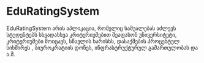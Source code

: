 # EduRatingSystem
EduRatingSystem არის აპლიკაცია, რომელიც საშუალებას აძლევს სტუდენტებს სხვადასხვა კრიტერიუმებით შეაფასონ უნივერსიტეტი, კრიტერიუმები მოიცავს, სწავლის ხარისხს, დასაქმების პროცენტულ სიხშირეს , ბიუროკრატიის დონეს, ინფრასტრუქტურულ გამართულობას და ა.შ.
